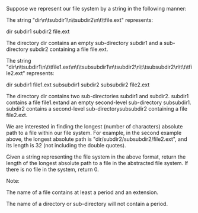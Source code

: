 Suppose we represent our file system by a string in the following manner:

The string "dir\n\tsubdir1\n\tsubdir2\n\t\tfile.ext" represents:

dir
subdir1
subdir2
file.ext

The directory dir contains an empty sub-directory subdir1 and a sub-directory
subdir2 containing a file file.ext.

The string
"dir\n\tsubdir1\n\t\tfile1.ext\n\t\tsubsubdir1\n\tsubdir2\n\t\tsubsubdir2\n\t\t\tfile2.ext"
represents:

dir
subdir1
file1.ext
subsubdir1
subdir2
subsubdir2
file2.ext

The directory dir contains two sub-directories subdir1 and subdir2. subdir1
contains a file file1.extand an empty second-level sub-directory subsubdir1.
subdir2 contains a second-level sub-directorysubsubdir2 containing a file
file2.ext.

We are interested in finding the longest (number of characters) absolute path to
a file within our file system. For example, in the second example above, the
longest absolute path is "dir/subdir2/subsubdir2/file2.ext", and its length is
32 (not including the double quotes).

Given a string representing the file system in the above format, return the
length of the longest absolute path to a file in the abstracted file system. If
there is no file in the system, return 0.

Note:

The name of a file contains at least a period and an extension.

The name of a directory or sub-directory will not contain a period.